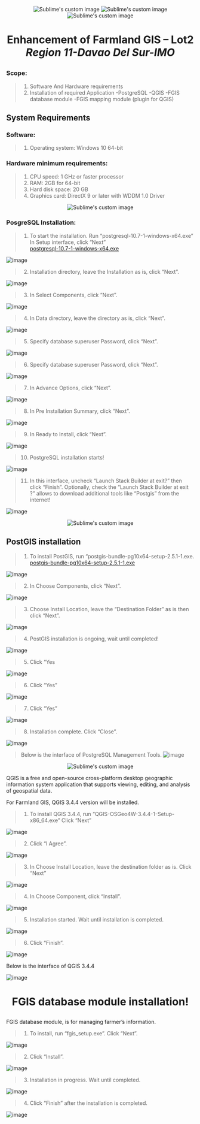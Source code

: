 <p align="center">
  <img src="https://user-images.githubusercontent.com/16941074/202843746-c7492c94-5903-46c2-8cad-81c1646c3c9c.png" alt="Sublime's custom image"/>
  <img src="https://user-images.githubusercontent.com/16941074/202843678-69ad0d48-0eaa-4769-96cd-49f470bd887c.png" alt="Sublime's custom image"/>
  <img src="https://user-images.githubusercontent.com/16941074/202843692-6cab6073-d571-4e6e-9364-93f531a6b73a.png" alt="Sublime's custom image"/>
</p>
<h1><p align="center">
Enhancement of Farmland GIS – Lot2
  <br>
    <i>Region 11-Davao Del Sur-IMO</i>
</p></h1>
  

  
  
  ###  Scope:
  
  >1. Software And Hardware requirements
  >2. Installation of required Application
     -PostgreSQL
     -QGIS
     -FGIS database module
     -FGIS mapping module (plugin for QGIS)
  
  
 <h2>System Requirements</h2>
 

   ### Software:
  > 1. Operating system: Windows 10 64-bit
  
   ### Hardware minimum requirements:
   > 1. CPU speed: 1 GHz or faster processor
   > 2. RAM: 2GB for 64-bit
   > 3. Hard disk space: 20 GB
   > 4. Graphics card: DirectX 9 or later with WDDM 1.0 Driver
   
<p align="center">
    <img src="https://user-images.githubusercontent.com/16941074/202845446-b3878f4a-243e-49f7-956e-4313b394ffcb.png" alt="Sublime's custom image"/>
</p>

  ### PosgreSQL Installation:
 >1. To start the installation. Run “postgresql-10.7-1-windows-x64.exe”
      In Setup interface, click “Next” <br>
<a href="https://drive.google.com/drive/folders/1xmEuVfRsk3M3Oapj-fPeYNDcMRbPbOYt?usp=sharing" target="_blank">postgresql-10.7-1-windows-x64.exe</a>

![image](https://user-images.githubusercontent.com/16941074/202847168-b0d3c2db-47e8-4de7-8857-69bd3fb1a6d2.png)

 >2. Installation directory, leave the Installation as is, click “Next”.
 
 ![image](https://user-images.githubusercontent.com/16941074/202847234-4517735e-c20d-4a51-be0e-7933e9b6404f.png)

 >3. In Select Components, click “Next”.

![image](https://user-images.githubusercontent.com/16941074/202847296-8f3e44e5-7698-4b02-b0e3-ba748458e9dd.png)

>4. In Data directory, leave the directory as is, click “Next”.

![image](https://user-images.githubusercontent.com/16941074/202847315-92bf3648-2c88-4ddf-b865-73551f88ea20.png)

>5. Specify database superuser Password, click “Next”.

![image](https://user-images.githubusercontent.com/16941074/202847716-883d95e8-7171-4c0a-9144-f744b8b58c58.png)

>6. Specify database superuser Password, click “Next”.

![image](https://user-images.githubusercontent.com/16941074/202847731-27884581-2f15-4b01-811b-151b3d148d85.png)

>7. In Advance Options, click “Next”.

![image](https://user-images.githubusercontent.com/16941074/202847757-3dcb4e7d-73ad-4acf-989d-c139a1f890cd.png)

>8. In Pre Installation Summary, click “Next”.

![image](https://user-images.githubusercontent.com/16941074/202847776-66573b9a-88a0-4197-a318-39a219697f5a.png)

>9. In Ready to Install, click “Next”.

![image](https://user-images.githubusercontent.com/16941074/202847824-5c0f05b8-13e5-487a-9663-d0567c02b64a.png)


>10. PostgreSQL installation starts!

![image](https://user-images.githubusercontent.com/16941074/202847841-50c18f34-b355-451d-a89c-5ea643e9eb6d.png)

>11. In this interface, uncheck “Launch Stack Builder at exit?” then click “Finish”. 
     Optionally, check the “Launch Stack Builder at exit ?” allows to download additional tools like “Postgis” from the internet!

![image](https://user-images.githubusercontent.com/16941074/202847925-c1755762-808f-47f9-98bf-4b3a4e70ef3b.png)

<p align="center">
   <img src="https://user-images.githubusercontent.com/16941074/202848243-dada256c-25c7-4ccb-8cfe-531bab40b096.png" alt="Sublime's custom image"/>
</p>

 <h2>PostGIS installation</h2>

>1. To install PostGIS, run “postgis-bundle-pg10x64-setup-2.5.1-1.exe.<br>
<a href="https://drive.google.com/drive/folders/1xmEuVfRsk3M3Oapj-fPeYNDcMRbPbOYt?usp=sharing" target="_blank">postgis-bundle-pg10x64-setup-2.5.1-1.exe</a>

![image](https://user-images.githubusercontent.com/16941074/202848461-e16b612a-16fb-45a6-8be3-ea7942b5034b.png)

>2. In Choose Components, click “Next”.

![image](https://user-images.githubusercontent.com/16941074/202848489-4bb3bd44-cafb-4f41-9c2f-caab4a23e88d.png)

>3. Choose Install Location, leave the “Destination Folder” as is
    then click “Next”.

![image](https://user-images.githubusercontent.com/16941074/202848521-48fcad99-51bb-406c-b6c1-fadf4dbc8740.png)

>4. PostGIS installation is ongoing, wait until completed! 

![image](https://user-images.githubusercontent.com/16941074/202848537-6de96514-c7d3-450a-99da-938a029441df.png)


>5. Click “Yes

![image](https://user-images.githubusercontent.com/16941074/202848572-c1bd5978-85a7-49a2-ab20-58ca28acb281.png)

>6. Click “Yes”

![image](https://user-images.githubusercontent.com/16941074/202848610-dc2c3e82-38d4-4e14-91ed-b8172e147f3e.png)

>7. Click “Yes”

![image](https://user-images.githubusercontent.com/16941074/202848719-2cad1e2d-c1d5-42bd-89b6-18fc0d97bf66.png)

>8. Installation complete. Click “Close”.

![image](https://user-images.githubusercontent.com/16941074/202848744-0abd4981-8f2b-4027-b1b7-cb46d809d015.png)

>Below is the interface of PostgreSQL Management Tools.
![image](https://user-images.githubusercontent.com/16941074/202848941-de0819a6-afea-480d-a7dd-1d65cdadf7de.png)


<p align="center">
    <img src="https://upload.wikimedia.org/wikipedia/commons/c/c2/QGIS_logo%2C_2017.svg" alt="Sublime's custom image"/>
</p>


QGIS is a free and open-source cross-platform desktop geographic information system application that supports viewing, editing, and
analysis of geospatial data.

For Farmland GIS, QGIS 3.4.4 version will be installed.

>1. To install QGIS 3.4.4, run “QGIS-OSGeo4W-3.4.4-1-Setup-x86_64.exe” Click “Next”

![image](https://user-images.githubusercontent.com/16941074/202849245-72b9d7dc-6bdc-4b86-aec0-37c8c5d8b996.png)

>2. Click “I Agree”.

![image](https://user-images.githubusercontent.com/16941074/202849273-cd99d148-3ed6-4e02-aeeb-04a45603c9fe.png)

>3. In Choose Install Location, leave the destination folder as is. Click “Next”

![image](https://user-images.githubusercontent.com/16941074/202849304-6f3409dd-4b0a-42c2-b565-6df2a8ba247e.png)

>4. In Choose Component, click “Install”.

![image](https://user-images.githubusercontent.com/16941074/202849420-cec93767-5376-44a7-94cd-51b97ff5a969.png)

>5. Installation started. Wait until installation is completed.

![image](https://user-images.githubusercontent.com/16941074/202849453-ee16da93-6ea7-422f-98fe-cf4527d5632e.png)

>6. Click “Finish”.

![image](https://user-images.githubusercontent.com/16941074/202849476-84e6babb-2c0d-4f86-a74e-67da5885949b.png)

Below is the interface of QGIS 3.4.4


![image](https://user-images.githubusercontent.com/16941074/202849553-a74e6a71-dcb2-4768-b39b-1bc0ca89f1bd.png)



<h1><p align="center">
     FGIS database module installation!
</p>
</h1>
FGIS database module, is for managing farmer’s information.

>1. To install, run “fgis_setup.exe”. Click “Next”.

![image](https://user-images.githubusercontent.com/16941074/202849913-d86e7391-7e95-42f4-ae04-a31a59ede1f2.png)

>2. Click “Install”.

![image](https://user-images.githubusercontent.com/16941074/202849928-f6e40b3c-e643-430f-8928-0918ec19281a.png)

>3. Installation in progress. Wait until completed.

![image](https://user-images.githubusercontent.com/16941074/202849943-277c02ef-6529-43c2-b855-c730ed69d23f.png)

>4. Click “Finish” after the installation is completed.

![image](https://user-images.githubusercontent.com/16941074/202849967-a76047d4-aa6e-41b7-8cf0-e82f6e51aa4d.png)






















  





